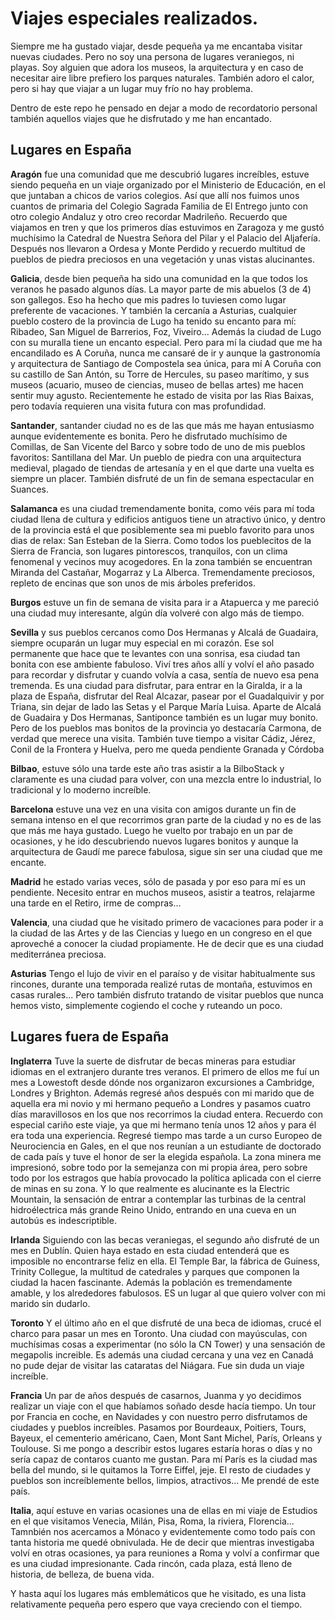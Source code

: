 
# Viajes especiales realizados.

Siempre me ha gustado viajar, desde pequeña ya me encantaba visitar nuevas ciudades. Pero no soy una persona de lugares veraniegos, ni playas.
Soy alguien que adora los museos, la arquitectura y en caso de necesitar aire libre prefiero los parques naturales. 
También adoro el calor, pero si hay que viajar a un lugar muy frío no hay problema.

Dentro de este repo he pensado en dejar a modo de recordatorio personal también aquellos viajes que he disfrutado y me han encantado. 
## Lugares en España

**Aragón** fue una comunidad que me descubrió lugares increíbles, estuve siendo pequeña en un viaje organizado por el Ministerio de Educación, en el que juntaban a chicos de varios colegios.
Así que allí nos fuimos unos cuantos de primaria del Colegio Sagrada Familia de El Entrego junto con otro colegio Andaluz y otro creo recordar Madrileño. 
Recuerdo que viajamos en tren y que los primeros días estuvimos en Zaragoza y me gustó muchísimo la Catedral de Nuestra Señora del Pilar y el Palacio del Aljafería.
Después nos llevaron a Ordesa y Monte Perdido y recuerdo multitud de pueblos de piedra preciosos en una vegetación y unas vistas alucinantes.

**Galicia**, desde bien pequeña ha sido una comunidad en la que todos los veranos he pasado algunos días. La mayor parte de mis abuelos (3 de 4) son gallegos. Eso ha hecho que mis padres lo tuviesen como lugar preferente de vacaciones.
Y también la cercanía a Asturias, cualquier pueblo costero de la provincia de Lugo ha tenido su encanto para mí: Ribadeo, San Miguel de Barrerios, Foz, Viveiro... Además la ciudad de Lugo con su muralla tiene un encanto especial.
Pero para mí la ciudad que me ha encandilado es A Coruña, nunca me cansaré de ir y aunque la gastronomía y arquitectura de Santiago de Compostela sea única, para mí A Coruña con su castillo de San Antón, su Torre de Hercules, su paseo marítimo, y sus museos (acuario, museo de ciencias, museo de bellas artes) me hacen sentir muy agusto.
Recientemente he estado de visita por las Rias Baixas, pero todavía requieren una visita futura con mas profundidad.

**Santander**, santander ciudad no es de las que más me hayan entusiasmo aunque evidentemente es bonita. Pero he disfrutado muchísimo de Comillas, de San Vicente del Barco y sobre todo de uno de mis pueblos favoritos: Santillana del Mar.
Un pueblo de piedra con una arquitectura medieval, plagado de tiendas de artesanía y en el que darte una vuelta es siempre un placer. También disfruté de un fin de semana espectacular en Suances.

**Salamanca** es una ciudad tremendamente bonita, como véis para mí toda ciudad llena de cultura y edificios antiguos tiene un atractivo único, y dentro de la provincia está el que posiblemente sea mi pueblo favorito para unos dias de relax: San Esteban de la Sierra.
Como todos los pueblecitos de la Sierra de Francia, son lugares pintorescos, tranquilos, con un clima fenomenal y vecinos muy acogedores. En la zona también se encuentran Miranda del Castañar, Mogarraz y La Alberca. Tremendamente preciosos, repleto de encinas que son unos de mis árboles preferidos.

**Burgos** estuve un fin de semana de visita para ir a Atapuerca y me pareció una ciudad muy interesante, algún día volveré con algo más de tiempo.

**Sevilla** y sus pueblos cercanos como Dos Hermanas y Alcalá de Guadaira, siempre ocuparán un lugar muy especial en mi corazón. Ese sol permanente que hace que te levantes con una sonrisa, esa ciudad tan bonita con ese ambiente fabuloso. Viví tres años allí y volví el año pasado para recordar y disfrutar y cuando volvía a casa, sentía de nuevo esa pena tremenda.
Es una ciudad para disfrutar, para entrar en la Giralda, ir a la plaza de España, disfrutar del Real Alcazar, pasear por el Guadalquivir y por Triana, sin dejar de lado las Setas y el Parque María Luisa.
Aparte de Alcalá de Guadaira y Dos Hermanas, Santiponce también es un lugar muy bonito. Pero de los pueblos mas bonitos de la provincia yo destacaría Carmona, de verdad que merece una visita.
También tuve tiempo a visitar Cádiz, Jérez, Conil de la Frontera y Huelva, pero me queda pendiente Granada y Córdoba

**Bilbao**, estuve sólo una tarde este año tras asistir a la BilboStack y claramente es una ciudad para volver, con una mezcla entre lo industrial, lo tradicional y lo moderno increíble.

**Barcelona** estuve una vez en una visita con amigos durante un fin de semana intenso en el que recorrimos gran parte de la ciudad y no es de las que más me haya gustado. Luego he vuelto por trabajo en un par de ocasiones,
y he ido descubriendo nuevos lugares bonitos y aunque la arquitectura de Gaudí me parece fabulosa, sigue sin ser una ciudad que me encante.

**Madrid** he estado varias veces, sólo de pasada y por eso para mí es un pendiente. Necesito entrar en muchos museos, asistir a teatros, relajarme una tarde en el Retiro, irme de compras...

**Valencia**, una ciudad que he visitado primero de vacaciones para poder ir a la ciudad de las Artes y de las Ciencias y luego en un congreso en el que aproveché a conocer la ciudad propiamente. He de decir que es una ciudad mediterránea preciosa.

**Asturias** Tengo el lujo de vivir en el paraíso y de visitar habitualmente sus rincones, durante una temporada realizé rutas de montaña, estuvimos en casas rurales... Pero también disfruto tratando de visitar pueblos que nunca hemos visto, simplemente cogiendo el coche y ruteando un poco.

## Lugares fuera de España

**Inglaterra** Tuve la suerte de disfrutar de becas mineras para estudiar idiomas en el extranjero durante tres veranos. El primero de ellos me fuí un mes a Lowestoft desde dónde nos organizaron excursiones a Cambridge, Londres y Brighton.
Además regresé años después con mi marido que de aquella era mi novio y mi hermano pequeño a Londres y pasamos cuatro días maravillosos en los que nos recorrimos la ciudad entera. Recuerdo con especial cariño este viaje, ya que mi hermano tenía unos 12 años y para él era toda una experiencia.
Regresé tiempo mas tarde a un curso Europeo de Neurociencia en Gales, en el que nos reunían a un estudiante de doctorado de cada país y tuve el honor de ser la elegida española.
La zona minera me impresionó, sobre todo por la semejanza con mi propia área, pero sobre todo por los estragos que había provocado la política aplicada con el cierre de minas en su zona.
Y lo que realmente es alucinante es la Electric Mountain, la sensación de entrar a contemplar las turbinas de la central hidroélectrica más grande Reino Unido, entrando en una cueva en un autobús es indescriptible.

**Irlanda** Siguiendo con las becas veraniegas, el segundo año disfruté de un mes en Dublín. Quien haya estado en esta ciudad entenderá que es imposible no encontrarse feliz en ella. 
El Temple Bar, la fábrica de Guiness, Trinity Collegue, la multitud de catedrales y parques que componen la ciudad la hacen fascinante. Además la población es tremendamente amable, y los alrededores fabulosos. ES un lugar al que quiero volver con mi marido sin dudarlo.

**Toronto** Y el último año en el que disfruté de una beca de idiomas, crucé el charco para pasar un mes en Toronto. Una ciudad con mayúsculas, con muchísimas cosas a experimentar (no sólo la CN Tower) y una sensación de megapolis increible. 
Es además una ciudad cercana y una vez en Canadá no pude dejar de visitar las cataratas del Niágara. Fue sin duda un viaje increíble.

**Francia** Un par de años después de casarnos, Juanma y yo decidimos realizar un viaje con el que habíamos soñado desde hacía tiempo. Un tour por Francia en coche, en Navidades y con nuestro perro disfrutamos de ciudades y pueblos increíbles.
Pasamos por Bourdeaux, Poitiers, Tours, Bayeux, el cementerio américano, Caen, Mont Sant Michel, París, Orleans y Toulouse. Si me pongo a describir estos lugares estaría horas o días y no sería capaz de contaros cuanto me gustan. Para mí París es la ciudad mas bella del mundo, si le quitamos la Torre Eiffel, jeje.
El resto de ciudades y pueblos son increíblemente bellos, limpios, atractivos... Me prendé de este país.

**Italia**, aquí estuve en varias ocasiones una de ellas en mi viaje de Estudios en el que visitamos Venecia, Milán, Pisa, Roma, la riviera, Florencia... Tamnbién nos acercamos a Mónaco y evidentemente como todo país con tanta historia me quedé obnivulada.
He de decir que mientras investigaba volví en otras ocasiones, ya para reuniones a Roma y volví a confirmar que es una ciudad impresionante. Cada rincón, cada plaza, está lleno de historia, de belleza, de buena vida.

Y hasta aquí los lugares más emblemáticos que he visitado, es una lista relativamente pequeña pero espero que vaya creciendo con el tiempo.

